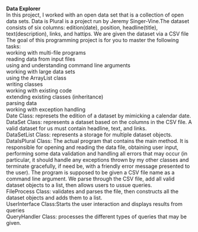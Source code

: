**Data Explorer**<br>
In this project, I worked with an open data set that is a collection of open data sets. Data is Plural is a project run by Jeremy Singer-Vine.The dataset
consists of six columns: edition(date), position, headline(title), text(description), links, and hattips. We are given the dataset via a CSV file <br>
The goal of this programming project is for you to master the following tasks:<br>
working with multi-file programs<br>
reading data from input files<br>
using and understanding command line arguments<br>
working with large data sets<br>
using the ArrayList class<br>
writing classes<br>
working with existing code<br>
extending existing classes (inheritance)<br>
parsing data<br>
working with exception handling<br>
Date Class: represets the edition of a dataset by mimicking a calendar date. <br>
DataSet Class: represents a dataset based on the columns in the CSV file. A valid dataset for us must contain headline, text, and links. <br>
DataSetList Class: represents a storage for multiple dataset objects. <br>
DataIsPlural Class: The actual program that contains the main method. It is responsible for opening and reading the data file, obtaining user input, 
performing some data validation and handling all errors that may occur (in particular, it should handle any exceptions thrown by my other classes and terminate 
gracefully, if need be, with a friendly error message presented to the user). The program is supposed to be given a CSV file name as a command line argument.
We parse through the CSV file, add all valid dataset objects to a list, then allows users to ussue queries. <br>
FileProcess Class: validates and parses the file, then constructs all the dataset objects and adds them to a list. <br>
UserInterface Class:Starts the user interaction and displays results from queries<br>
QueryHandler Class: processes the different types of queries that may be given. <br>
